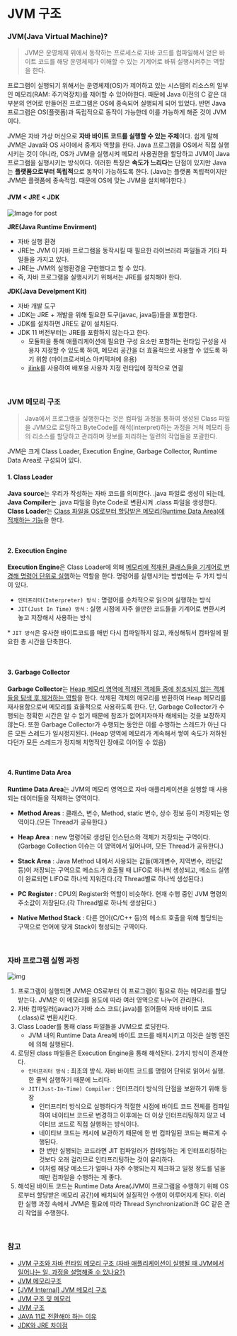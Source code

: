 # JVM 구조

### JVM(Java Virtual Machine)?

> JVM은 운영체제 위에서 동작하는 프로세스로 자바 코드를 컴파일해서 얻은 바이트 코드를 해당 운영체제가 이해할 수 있는 기계어로 바꿔 실행시켜주는 역할을 한다.

프로그램이 실행되기 위해서는 운영체제(OS)가 제어하고 있는 시스템의 리소스의 일부인 메모리(RAM: 주기억장치)를 제어할 수 있어야한다. 때문에 Java 이전의 C 같은 대부분의 언어로 만들어진 프로그램은 OS에 종속되어 실행되게 되어 있었다. 반면 Java 프로그램은 OS(플랫폼)과 독립적으로 동작이 가능한데 이를 가능하게 해준 것이 JVM이다.

JVM은 자바 가상 머신으로 **자바 바이트 코드를 실행할 수 있는 주체**이다. 쉽게 말해 JVM은 Java와 OS 사이에서 중계자 역할을 한다.  Java 프로그램을 OS에서 직접 실행시키는 것이 아니라, OS가 JVM을 실행시켜 메모리 사용권한을 할당하고 JVM이 Java 프로그램을 실행시키는 방식이다. 이러한 특징은 **속도가 느리다**는 단점이 있지만 Java는 **플랫폼으로부터 독립적**으로 동작이 가능하도록 한다. (Java는 플랫폼 독립적이지만 JVM은 플랫폼에 종속적임. 때문에 OS에 맞는 JVM을 설치해야한다.)</br>

#### JVM < JRE < JDK

![Image for post](https://miro.medium.com/max/1932/1*KMgwPmc_uogTbqkbJg1ntg.jpeg)

**JRE(Java Runtime Envirment)**

- 자바 실행 환경
- JRE는 JVM 이 자바 프로그램을 동작시킬 때 필요한 라이브러리 파일들과 기타 파일들을 가지고 있다. 
- JRE는 JVM의 실행환경을 구현했다고 할 수 있다.
- 즉, 자바 프로그램을 실행시키기 위해서는 JRE를 설치해야 한다.

**JDK(Java Develpment Kit)**

- 자바 개발 도구
- JDK는 JRE + 개발을 위해 필요한 도구(javac, java등)들을 포함한다.
- JDK를 설치하면 JRE도 같이 설치된다.
- JDK 11 버전부터는 JRE를 포함하지 않는다고 한다.
  - 모듈화을 통해 애플리케이션에 필요한 구성 요소만 포함하는 런타임 구성을 사용자 지정할 수 있도록 하여, 메모리 공간을 더 효율적으로 사용할 수 있도록 하기 위함 (마이크로서비스 아키텍처에 유용)
  - [jlink](https://docs.oracle.com/en/java/javase/11/tools/jlink.html)를 사용하여 배포용 사용자 지정 런타임에 정적으로 연결

</br>

### JVM 메모리 구조

> Java에서 프로그램을 실행한다는 것은 컴파일 과정을 통하여 생성된 Class 파일을 JVM으로 로딩하고 ByteCode를 해석(interpret)하는 과정을 거쳐 메모리 등의 리소스를 할당하고 관리하며 정보를 처리하는 일련의 작업들을 포괄한다.

JVM은 크게 Class Loader, Execution Engine, Garbage Collector, Runtime Data Area로 구성되어 있다.

#### 1. Class Loader

**Java source**는 우리가 작성하는 자바 코드를 의미한다. .java 파일로 생성이 되는데, **Java Compiler**는 .java 파일을 Byte Code로 변환시켜 .class 파일을 생성한다. **Class Loader**는 <u>Class 파일을 OS로부터 할당받은 메모리(Runtime Data Area)에 적재하는 기능</u>을 한다. 

<br>

#### 2. Execution Engine

**Execution Engine**은 Class Loader에 의해 <u>메모리에 적재된 클래스들을 기계어로 변경해 명령어 단위로 실행</u>하는 역할을 한다. 명령어를 실행시키는 방법에는 두 가지 방식이 있다.

- `인터프리터(Interpreter) 방식` : 명령어를 순차적으로 읽으며 실행하는 방식
- `JIT(Just In Time) 방식` : 실행 시점에 자주 쓸만한 코드들을 기계어로 변환시켜놓고 저장해서 사용하는 방식

\* `JIT 방식`은 유사한 바이트코드를 매번 다시 컴파일하지 않고, 캐싱해둬서 컴파일에 필요한 총 시간을 단축한다.

</br>

#### 3. Garbage Collector

**Garbage Collector**는 <u>Heap 메모리 영역에 적재된 객체들 중에 참조되지 않는 객체들을 탐색 후 제거하는 역할</u>을 한다. 삭제된 객체의 메모리를 반환하여 Heap 메모리를 재사용함으로써 메모리를 효율적으로 사용하도록 한다. 단, Garbage Collector가 수행되는 정확한 시간은 알 수 없기 때문에 참조가 없어지자마자 해체되는 것을 보장하지 않는다. 또한 Garbage Collector가 수행되는 동안은 이를 수행하는 스레드가 아닌 다른 모든 스레드가 일시정지된다. (Heap 영역에 메모리가 계속해서 쌓여 속도가 저하된다던가 모든 스레드가 정지해 치명적인 장애로 이어질 수 있음)

</br>

#### 4. Runtime Data Area

**Runtime Data Area**는 JVM의 메모리 영역으로 자바 애플리케이션을 실행할 때 사용되는 데이터들을 적재하는 영역이다.

- **Method Areas** : 클래스, 변수, Method, static 변수, 상수 정보 등이 저장되는 영역이다.(모든 Thread가 공유한다.)

- **Heap Area** : new 명령어로 생성된 인스턴스와 객체가 저장되는 구역이다.(Garbage Collection 이슈는 이 영역에서 일어나며, 모든 Thread가 공유한다.)

- **Stack Area** : Java Method 내에서 사용되는 값들(매개변수, 지역변수, 리턴값 등)이 저장되는 구역으로 메소드가 호출될 때 LIFO로 하나씩 생성되고, 메소드 실행이 완료되면 LIFO로 하나씩 지워진다.(각 Thread별로 하나씩 생성된다.)

- **PC Register** : CPU의 Register와 역할이 비슷하다. 현재 수행 중인 JVM 명령의 주소값이 저장된다.(각 Thread별로 하나씩 생성된다.)

- **Native Method Stack** : 다른 언어(C/C++ 등)의 메소드 호출을 위해 할당되는 구역으로 언어에 맞게 Stack이 형성되는 구역이다.

</br>

### 자바 프로그램 실행 과정

![img](https://t1.daumcdn.net/cfile/tistory/9973563D5ACE031521)

1. 프로그램이 실행되면 JVM은 OS로부터 이 프로그램이 필요로 하는 메모리를 할당받는다. JVM은 이 메모리를 용도에 따라 여러 영역으로 나누어 관리한다.
2. 자바 컴파일러(javac)가 자바 소스 코드(.java)를 읽어들여 자바 바이트 코드(.class)로 변환시킨다.
3. Class Loader를 통해 class 파일들을 JVM으로 로딩한다.
   - JVM 내의 Runtime Data Area에 바이트 코드를 배치시키고 이것은 실행 엔진에 의해 실행된다.
4. 로딩된 class 파일들은 Execution Engine을 통해 해석된다. 2가지 방식이 존재한다.
   - `인터프리터 방식` : 최초의 방식. 자바 바이트 코드를 명령어 단위로 읽어서 실행. 한 줄씩 실행하기 때문에 느리다.
   - `JIT(Just-In-Time) Compiler` : 인터프리터 방식의 단점을 보완하기 위해 등장
     - 인터프리터 방식으로 실행하다가 적절한 시점에 바이트 코드 전체를 컴파일하여 네이티브 코드로 변경하고 이후에는 더 이상 인터프리팅하지 않고 네이티브 코드로 직접 실행하는 방식이다.
     - 네이티브 코드는 캐시에 보관하기 때문에 한 번 컴파일된 코드는 빠르게 수행된다.
     - 한 번만 실행되는 코드라면 JIT 컴파일러가 컴파일하는 게 인터프리팅하는 것보다 오래 걸리므로 인터프리팅하는 것이 유리하다.
     - 이처럼 해당 메소드가 얼마나 자주 수행되는지 체크하고 일정 정도를 넘을 때만 컴파일을 수행하는 게 좋다.
5. 해석된 바이트 코드는 Runtime Data Area(JVM이 프로그램을 수행하기 위해 OS로부터 할당받은 메모리 공간)에 배치되어 실질적인 수행이 이루어지게 된다. 이러한 실행 과정 속에서 JVM은 필요에 따라 Thread Synchronization과 GC 같은 관리 작업을 수행한다.

</br>

### 참고

- [JVM 구조와 자바 런타임 메모리 구조 (자바 애플리케이션이 실행될 때 JVM에서 일어나는 일, 과정을 설명해줄 수 있나요?)](https://jeong-pro.tistory.com/148)
- [JVM 메모리구조](https://huelet.tistory.com/entry/JVM-%EB%A9%94%EB%AA%A8%EB%A6%AC%EA%B5%AC%EC%A1%B0)
- [[JVM Internal] JVM 메모리 구조](https://12bme.tistory.com/382)
- [JVM 구조 및 메모리](https://lazymankook.tistory.com/79)
- [JVM 구조](https://velog.io/@litien/JVM-%EA%B5%AC%EC%A1%B0)
- [JAVA 11로 전환해야 하는 이유](https://docs.microsoft.com/ko-kr/azure/developer/java/fundamentals/reasons-to-move-to-java-11)
- [JDK와 JRE 차이점](https://goodgid.github.io/Java-JDK-JRE/)

